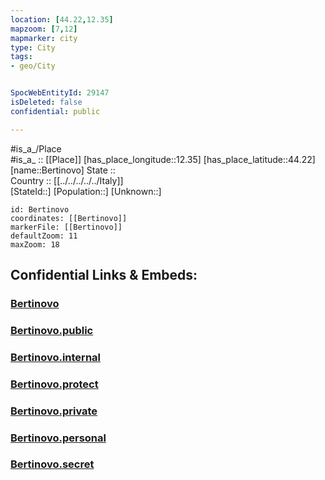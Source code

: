 ```yaml
---
location: [44.22,12.35] 
mapzoom: [7,12] 
mapmarker: city 
type: City
tags:
- geo/City


SpocWebEntityId: 29147
isDeleted: false
confidential: public

---
```

#is_a_/Place  
#is_a_ :: [[Place]] 
[has_place_longitude::12.35] 
[has_place_latitude::44.22] 
[name::Bertinovo] 
State ::  
Country :: [[../../../../../Italy]]  
[StateId::] 
[Population::] 
[Unknown::] 


```leaflet
id: Bertinovo
coordinates: [[Bertinovo]] 
markerFile: [[Bertinovo]] 
defaultZoom: 11 
maxZoom: 18
```


## Confidential Links & Embeds: 

### [Bertinovo](/_Standards/Earth/Continent/Europe/Europe~South/Italy/regions~Italy/Emilia-Romagna/Ravenna.Province/City/Bertinovo.md) 

### [Bertinovo.public](/_public/Earth/Continent/Europe/Europe~South/Italy/regions~Italy/Emilia-Romagna/Ravenna.Province/City/Bertinovo.public.md) 

### [Bertinovo.internal](/_internal/Earth/Continent/Europe/Europe~South/Italy/regions~Italy/Emilia-Romagna/Ravenna.Province/City/Bertinovo.internal.md) 

### [Bertinovo.protect](/_protect/Earth/Continent/Europe/Europe~South/Italy/regions~Italy/Emilia-Romagna/Ravenna.Province/City/Bertinovo.protect.md) 

### [Bertinovo.private](/_private/Earth/Continent/Europe/Europe~South/Italy/regions~Italy/Emilia-Romagna/Ravenna.Province/City/Bertinovo.private.md) 

### [Bertinovo.personal](/_personal/Earth/Continent/Europe/Europe~South/Italy/regions~Italy/Emilia-Romagna/Ravenna.Province/City/Bertinovo.personal.md) 

### [Bertinovo.secret](/_secret/Earth/Continent/Europe/Europe~South/Italy/regions~Italy/Emilia-Romagna/Ravenna.Province/City/Bertinovo.secret.md)

